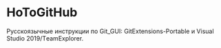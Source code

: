 # HoToGitHub
Русскоязычные инструкции по Git_GUI: GitExtensions-Portable и  Visual Studio 2019/ТeamExplorer.
